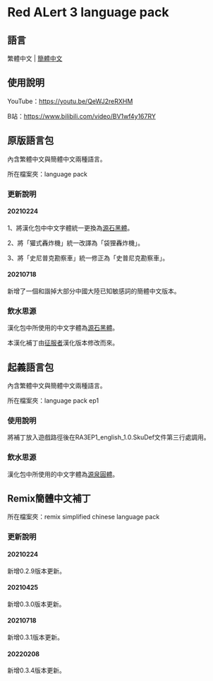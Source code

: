 # Red ALert 3 language pack

## 語言

繁體中文 | [簡體中文](./README.chs.md)

## 使用說明

YouTube：https://youtu.be/QeWJ2reRXHM

B站：https://www.bilibili.com/video/BV1wf4y167RY

## 原版語言包

內含繁體中文與簡體中文兩種語言。

所在檔案夾：language pack

### 更新說明

#### 20210224

1、將漢化包中中文字體統一更換為[源石黑體](https://github.com/ButTaiwan/genseki-font)。

2、將「獾式轟炸機」統一改譯為「袋狸轟炸機」。

3、將「史尼普克勘察車」統一修正為「史普尼克勘察車」。

#### 20210718

新增了一個和諧掉大部分中國大陸已知敏感詞的簡體中文版本。

### 飲水思源

漢化包中所使用的中文字體為[源石黑體](https://github.com/ButTaiwan/genseki-font)。

本漢化補丁由[征服者](http://www.gamesir.net/channel.php?id=5)漢化版本修改而來。

## 起義語言包

內含繁體中文與簡體中文兩種語言。

所在檔案夾：language pack ep1

### 使用說明

將補丁放入遊戲路徑後在RA3EP1_english_1.0.SkuDef文件第三行處調用。

### 飲水思源

漢化包中所使用的中文字體為[源泉圓體](https://github.com/ButTaiwan/gensen-font)。

## Remix簡體中文補丁

所在檔案夾：remix simplified chinese language pack

### 更新說明

#### 20210224

新增0.2.9版本更新。

#### 20210425

新增0.3.0版本更新。

#### 20210718

新增0.3.1版本更新。

#### 20220208

新增0.3.4版本更新。

